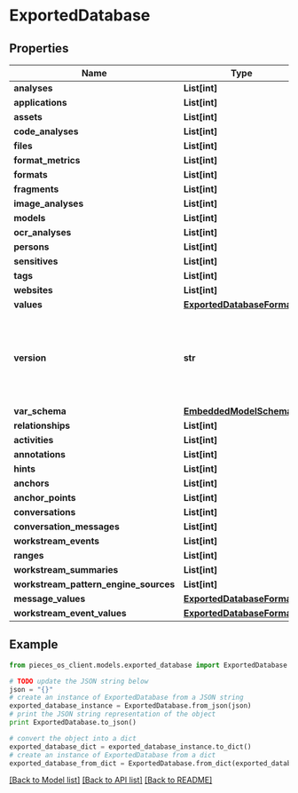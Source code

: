 # ExportedDatabase


## Properties
Name | Type | Description | Notes
------------ | ------------- | ------------- | -------------
**analyses** | **List[int]** |  | 
**applications** | **List[int]** |  | 
**assets** | **List[int]** |  | 
**code_analyses** | **List[int]** |  | 
**files** | **List[int]** |  | 
**format_metrics** | **List[int]** |  | 
**formats** | **List[int]** |  | 
**fragments** | **List[int]** |  | 
**image_analyses** | **List[int]** |  | 
**models** | **List[int]** |  | 
**ocr_analyses** | **List[int]** |  | 
**persons** | **List[int]** |  | 
**sensitives** | **List[int]** |  | 
**tags** | **List[int]** |  | 
**websites** | **List[int]** |  | 
**values** | [**ExportedDatabaseFormats**](ExportedDatabaseFormats.md) |  | 
**version** | **str** | This is the version of your os_server or cloud_server that we we exporting from. | 
**var_schema** | [**EmbeddedModelSchema**](EmbeddedModelSchema.md) |  | [optional] 
**relationships** | **List[int]** |  | [optional] 
**activities** | **List[int]** |  | [optional] 
**annotations** | **List[int]** |  | [optional] 
**hints** | **List[int]** |  | [optional] 
**anchors** | **List[int]** |  | [optional] 
**anchor_points** | **List[int]** |  | [optional] 
**conversations** | **List[int]** |  | [optional] 
**conversation_messages** | **List[int]** |  | [optional] 
**workstream_events** | **List[int]** |  | [optional] 
**ranges** | **List[int]** |  | [optional] 
**workstream_summaries** | **List[int]** |  | [optional] 
**workstream_pattern_engine_sources** | **List[int]** |  | [optional] 
**message_values** | [**ExportedDatabaseFormats**](ExportedDatabaseFormats.md) |  | [optional] 
**workstream_event_values** | [**ExportedDatabaseFormats**](ExportedDatabaseFormats.md) |  | [optional] 

## Example

```python
from pieces_os_client.models.exported_database import ExportedDatabase

# TODO update the JSON string below
json = "{}"
# create an instance of ExportedDatabase from a JSON string
exported_database_instance = ExportedDatabase.from_json(json)
# print the JSON string representation of the object
print ExportedDatabase.to_json()

# convert the object into a dict
exported_database_dict = exported_database_instance.to_dict()
# create an instance of ExportedDatabase from a dict
exported_database_from_dict = ExportedDatabase.from_dict(exported_database_dict)
```
[[Back to Model list]](../README.md#documentation-for-models) [[Back to API list]](../README.md#documentation-for-api-endpoints) [[Back to README]](../README.md)


